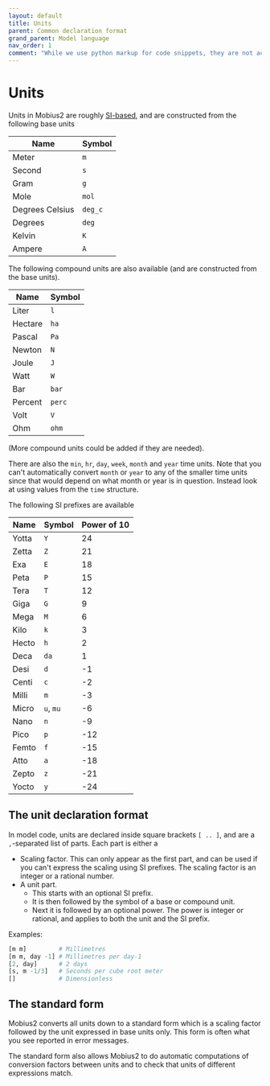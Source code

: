 ```yaml
---
layout: default
title: Units
parent: Common declaration format
grand_parent: Model language
nav_order: 1
comment: "While we use python markup for code snippets, they are not actually python, it just creates convenient coloring for this format."
---
```


# Units

Units in Mobius2 are roughly [SI-based](https://en.wikipedia.org/wiki/International_System_of_Units), and are constructed from the following base units

| Name | Symbol |
| ---- | ------ |
| Meter | `m` |
| Second | `s` |
| Gram | `g` |
| Mole | `mol` |
| Degrees Celsius | `deg_c` |
| Degrees | `deg` |
| Kelvin | `K` |
| Ampere | `A` |

The following compound units are also available (and are constructed from the base units).

| Name | Symbol |
| ---- | ------ |
| Liter | `l` |
| Hectare | `ha` |
| Pascal | `Pa` |
| Newton | `N` |
| Joule | `J` |
| Watt | `W` |
| Bar | `bar` |
| Percent | `perc` |
| Volt | `V` |
| Ohm | `ohm` |

(More compound units could be added if they are needed).

There are also the `min`, `hr`, `day`, `week`, `month` and `year` time units. Note that you can't automatically convert `month` or `year` to any of the smaller time units since that would depend on what month or year is in question. Instead look at using values from the `time` structure.

The following SI prefixes are available

| Name | Symbol | Power of 10 |
| ---- | ------ | ----- |
| Yotta | `Y` | 24 |
| Zetta | `Z` | 21 |
| Exa | `E` | 18 |
| Peta | `P` | 15 |
| Tera | `T` | 12 |
| Giga | `G` | 9 |
| Mega | `M` | 6 |
| Kilo | `k` | 3 |
| Hecto | `h` | 2 |
| Deca | `da` | 1 |
| Desi | `d` | -1 |
| Centi | `c` | -2 |
| Milli | `m` | -3 |
| Micro | `u`, `mu` | -6 |
| Nano | `n` | -9 |
| Pico | `p` | -12 |
| Femto | `f` | -15 |
| Atto | `a` | -18 |
| Zepto | `z` | -21 |
| Yocto | `y` | -24 |

## The unit declaration format

In model code, units are declared inside square brackets `[ .. ]`, and are a `,`-separated list of parts. Each part is either a

- Scaling factor. This can only appear as the first part, and can be used if you can't express the scaling using SI prefixes. The scaling factor is an integer or a rational number.
- A unit part.
	- This starts with an optional SI prefix.
	- It is then followed by the symbol of a base or compound unit.
	- Next it is followed by an optional power. The power is integer or rational, and applies to both the unit and the SI prefix.

Examples:

```python
[m m]         # Millimetres
[m m, day -1] # Millimetres per day-1
[2, day]      # 2 days
[s, m -1/3]   # Seconds per cube root meter
[]            # Dimensionless
```

## The standard form

Mobius2 converts all units down to a standard form which is a scaling factor followed by the unit expressed in base units only. This form is often what you see reported in error messages.

The standard form also allows Mobius2 to do automatic computations of conversion factors between units and to check that units of different expressions match.